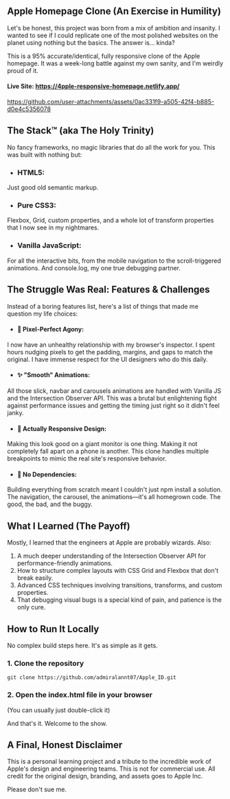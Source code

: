 ## Apple Homepage Clone (An Exercise in Humility)
Let's be honest, this project was born from a mix of ambition and insanity. I wanted to see if I could replicate one of the most polished websites on the planet using nothing but the basics. The answer is... kinda?

This is a 95% accurate/identical, fully responsive clone of the Apple homepage. It was a week-long battle against my own sanity, and I'm weirdly proud of it.

#### Live Site: https://4pple-responsive-homepage.netlify.app/



https://github.com/user-attachments/assets/0ac331f9-a505-42f4-b885-d0e4c5356078



## The Stack™ (aka The Holy Trinity)
No fancy frameworks, no magic libraries that do all the work for you. This was built with nothing but:

- ### HTML5: 
Just good old semantic markup.

- ### Pure CSS3: 
Flexbox, Grid, custom properties, and a whole lot of transform properties that I now see in my nightmares.

- ### Vanilla JavaScript: 
For all the interactive bits, from the mobile navigation to the scroll-triggered animations. And console.log, my one true debugging partner.

## The Struggle Was Real: Features & Challenges
Instead of a boring features list, here's a list of things that made me question my life choices:

+ #### 🎨 Pixel-Perfect Agony: 
I now have an unhealthy relationship with my browser's inspector. I spent hours nudging pixels to get the padding, margins, and gaps to match the original. I have immense respect for the UI designers who do this daily.

+ #### ✨ "Smooth" Animations: 
All those slick, navbar and carousels animations are handled with Vanilla JS and the Intersection Observer API. This was a brutal but enlightening fight against performance issues and getting the timing just right so it didn't feel janky.

+ #### 📱 Actually Responsive Design: 
Making this look good on a giant monitor is one thing. Making it not completely fall apart on a phone is another. This clone handles multiple breakpoints to mimic the real site's responsive behavior.

+ #### 🧐 No Dependencies: 
Building everything from scratch meant I couldn't just npm install a solution. The navigation, the carousel, the animations—it's all homegrown code. The good, the bad, and the buggy.

## What I Learned (The Payoff)
Mostly, I learned that the engineers at Apple are probably wizards. Also:
1. A much deeper understanding of the Intersection Observer API for performance-friendly animations.
2. How to structure complex layouts with CSS Grid and Flexbox that don't break easily.
3. Advanced CSS techniques involving transitions, transforms, and custom properties.
4. That debugging visual bugs is a special kind of pain, and patience is the only cure.

## How to Run It Locally
No complex build steps here. It's as simple as it gets.

### 1. Clone the repository
```git clone https://github.com/admiralannt07/Apple_ID.git```

### 2. Open the index.html file in your browser
(You can usually just double-click it)

And that's it. Welcome to the show.

## A Final, Honest Disclaimer
This is a personal learning project and a tribute to the incredible work of Apple's design and engineering teams. This is not for commercial use. All credit for the original design, branding, and assets goes to Apple Inc.

Please don't sue me. 
